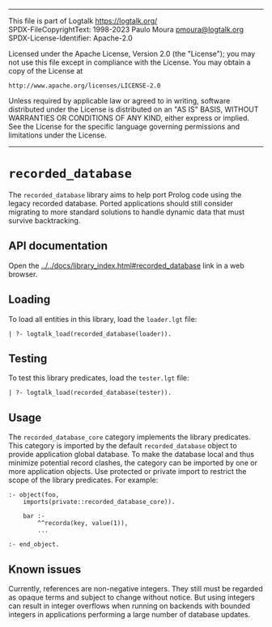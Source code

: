 ________________________________________________________________________

This file is part of Logtalk <https://logtalk.org/>  
SPDX-FileCopyrightText: 1998-2023 Paulo Moura <pmoura@logtalk.org>  
SPDX-License-Identifier: Apache-2.0

Licensed under the Apache License, Version 2.0 (the "License");
you may not use this file except in compliance with the License.
You may obtain a copy of the License at

    http://www.apache.org/licenses/LICENSE-2.0

Unless required by applicable law or agreed to in writing, software
distributed under the License is distributed on an "AS IS" BASIS,
WITHOUT WARRANTIES OR CONDITIONS OF ANY KIND, either express or implied.
See the License for the specific language governing permissions and
limitations under the License.
________________________________________________________________________


`recorded_database`
===================

The `recorded_database` library aims to help port Prolog code using
the legacy recorded database. Ported applications should still consider
migrating to more standard solutions to handle dynamic data that must
survive backtracking.


API documentation
-----------------

Open the [../../docs/library_index.html#recorded_database](../../docs/library_index.html#recorded_database)
link in a web browser.


Loading
-------

To load all entities in this library, load the `loader.lgt` file:

	| ?- logtalk_load(recorded_database(loader)).


Testing
-------

To test this library predicates, load the `tester.lgt` file:

	| ?- logtalk_load(recorded_database(tester)).


Usage
-----

The `recorded_database_core` category implements the library predicates.
This category is imported by the default `recorded_database` object to
provide application global database. To make the database local and thus
minimize potential record clashes, the category can be imported by one
or more application objects. Use protected or private import to restrict
the scope of the library predicates. For example:

	:- object(foo,
		imports(private::recorded_database_core)).

		bar :-
			^^recorda(key, value(1)),
			...

	:- end_object.


Known issues
------------

Currently, references are non-negative integers. They still must be
regarded as opaque terms and subject to change without notice. But
using integers can result in integer overflows when running on backends
with bounded integers in applications performing a large number of
database updates.
